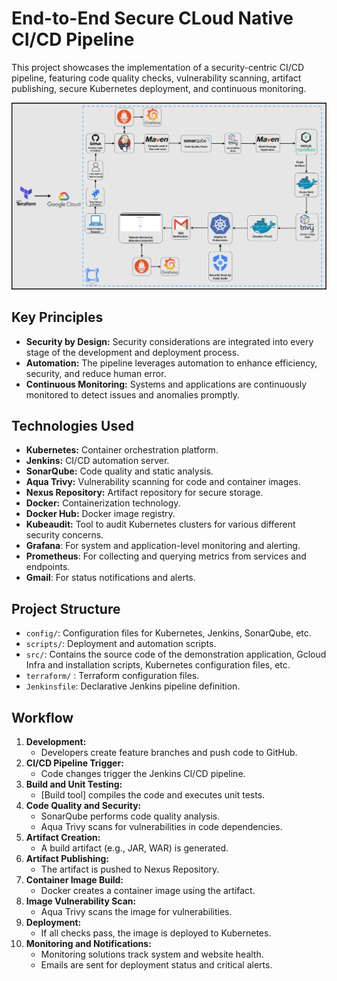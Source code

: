 # End-to-End Secure CLoud Native CI/CD Pipeline

This project showcases the implementation of a security-centric CI/CD pipeline, featuring code quality checks, vulnerability scanning, artifact publishing, secure Kubernetes deployment, and continuous monitoring.

![Security-centric CI/CD Pipeline](Architecture/ArchitectureDiag.GCP.png)

## Key Principles

* **Security by Design:** Security considerations are integrated into every stage of the development and deployment process.
* **Automation:** The pipeline leverages automation to enhance efficiency, security, and reduce human error.
* **Continuous Monitoring:**  Systems and applications are continuously monitored to detect issues and anomalies promptly.

## Technologies Used

* **Kubernetes:** Container orchestration platform.
* **Jenkins:** CI/CD automation server.
* **SonarQube:** Code quality and static analysis.
* **Aqua Trivy:** Vulnerability scanning for code and container images.
* **Nexus Repository:** Artifact repository for secure storage.
* **Docker:** Containerization technology.
* **Docker Hub:** Docker image registry.
* **Kubeaudit:** Tool to audit Kubernetes clusters for various different security concerns.
* **Grafana**: For system and application-level monitoring and alerting.
* **Prometheus**: For collecting and querying metrics from services and endpoints.
* **Gmail**: For status notifications and alerts.


## Project Structure

* `config/`: Configuration files for Kubernetes, Jenkins, SonarQube, etc.
* `scripts/`:  Deployment and automation scripts.
* `src/`: Contains the source code of the demonstration application, Gcloud Infra and installation scripts, Kubernetes configuration files, etc.
* `terraform/` : Terraform configuration files.
* `Jenkinsfile`:  Declarative Jenkins pipeline definition.

## Workflow

1. **Development:**
   * Developers create feature branches and push code to GitHub.
2. **CI/CD Pipeline Trigger:**
   * Code changes trigger the Jenkins CI/CD pipeline.
3. **Build and Unit Testing:**
   * [Build tool] compiles the code and executes unit tests.
4. **Code Quality and Security:**
   * SonarQube performs code quality analysis.
   * Aqua Trivy scans for vulnerabilities in code dependencies.
5. **Artifact Creation:**
   * A build artifact (e.g., JAR, WAR) is generated.
6. **Artifact Publishing:**
   * The artifact is pushed to Nexus Repository.
7. **Container Image Build:**
   * Docker creates a container image using the artifact.
8. **Image Vulnerability Scan:**
   * Aqua Trivy scans the image for vulnerabilities.
9. **Deployment:**
   * If all checks pass, the image is deployed to Kubernetes.
10. **Monitoring and Notifications:**
    * Monitoring solutions track system and website health.
    * Emails are sent for deployment status and critical alerts.
